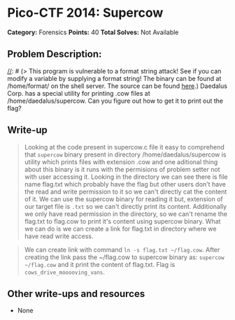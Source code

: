 # Pico-CTF 2014: Supercow

**Category:** Forensics
**Points:** 40
**Total Solves:** Not Available
## Problem Description:

[//]: # (> This program is vulnerable to a format string attack! See if you can modify a variable by supplying a format string! The binary can be found at /home/format/ on the shell server. The source can be found [here](format.c).)
Daedalus Corp. has a special utility for printing .cow files at /home/daedalus/supercow. Can you figure out how to get it to print out the flag?

## Write-up
[//]: # (> Your write up goes here.)
> Looking at the code present in supercow.c file it easy to comprehend that `supercow` binary present in directory /home/daedalus/supercow is utility which prints files with extension .cow and one aditional thing about this binary is it runs with the permisions of problem setter not with user accessing it. Looking in the directory we can see there is file name flag.txt which probably have the flag but other users don't have the read and write permission to it so we can't directly cat the content of it. We can use the supercow binary for reading it but, extension of our target file is `.txt` so we can't directly print its content. Additionally we only have read permission in the directory, so we can't rename the flag.txt to flag.cow to print it's content using supercow binary. What we can do is we can create a link for flag.txt in directory where we have read write access. 

> We can create link with command `ln -s flag.txt ~/flag.cow`. After creating the link pass the ~/flag.cow to supercow binary as: `supercow ~/flag.cow` and it print the content of flag.txt. Flag is `cows_drive_mooooving_vans`.

## Other write-ups and resources

* None
